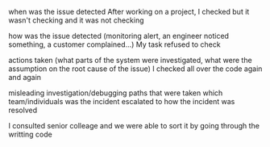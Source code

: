 when was the issue detected
After working on a project, I checked but it wasn't checking and it was not checking 

how was the issue detected (monitoring alert, an engineer noticed something, a customer complained…)
My task refused to check 

actions taken (what parts of the system were investigated, what were the assumption on the root cause of the issue) 
I checked all over the code again and again

misleading investigation/debugging paths that were taken
which team/individuals was the incident escalated to
how the incident was resolved

I consulted senior colleage and we were able to sort it by going through the writting code
